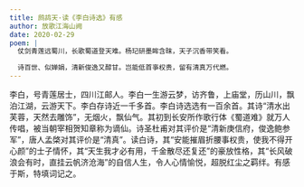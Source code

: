 ```yaml
---
title: 鹧鸪天·读《李白诗选》有感
author: 放歌江海山阙
date: 2020-02-29
poem: |
  仗剑青莲远蜀川，长歌蜀道登天难。杨玘研墨眸含昩，天子沉香带笑看。

  诗百世、似婵娟，清新俊逸又醇甘。岂能低首亊权贵，留有清真万代燃。
---
```


李白，号青莲居士，四川江邮人。李白一生游云梦，访齐鲁，上庙堂，历山川，飘泊江湖，云游天下。李白存诗近一千多首。李白诗选选有一百余首。其诗“清水出芙蓉，天然去雕饰”，无烟火，飘仙气。其初到长安所作歌行体《蜀道难》就万人传唱，被当朝宰相贺知章称为谪仙。诗圣杜甫对其评价是“清新庚信府，俊逸鲍参军”，唐人孟棨对其评价是“清真”。读白诗，其“安能摧眉折腰事权贵，使我不得开心颜”的士子情怀，其“天生我才必有用，千金散尽还复还”的豪放性格，其“长风破浪会有时，直挂云帆济沧海”的自信人生，令人心情愉悦，超脱红尘之羁绊。有感于斯，特填词记之。
